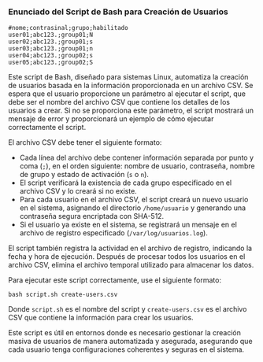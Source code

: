 ### **Enunciado del Script de Bash para Creación de Usuarios**

```csv
#nome;contrasinal;grupo;habilitado
user01;abc123.;group01;N
user02;abc123.;group01;s
user03;abc123.;group01;n
user04;abc123.;group02;s
user05;abc123.;group02;S
```

Este script de Bash, diseñado para sistemas Linux, automatiza la creación de usuarios basada en la información proporcionada en un archivo CSV. Se espera que el usuario proporcione un parámetro al ejecutar el script, que debe ser el nombre del archivo CSV que contiene los detalles de los usuarios a crear. Si no se proporciona este parámetro, el script mostrará un mensaje de error y proporcionará un ejemplo de cómo ejecutar correctamente el script.

El archivo CSV debe tener el siguiente formato:
- Cada línea del archivo debe contener información separada por punto y coma (`;`), en el orden siguiente: nombre de usuario, contraseña, nombre de grupo y estado de activación (`s` o `n`).
- El script verificará la existencia de cada grupo especificado en el archivo CSV y lo creará si no existe.
- Para cada usuario en el archivo CSV, el script creará un nuevo usuario en el sistema, asignando el directorio `/home/usuario` y generando una contraseña segura encriptada con SHA-512.
- Si el usuario ya existe en el sistema, se registrará un mensaje en el archivo de registro especificado (`/var/log/usuarios.log`).

El script también registra la actividad en el archivo de registro, indicando la fecha y hora de ejecución. Después de procesar todos los usuarios en el archivo CSV, elimina el archivo temporal utilizado para almacenar los datos.

Para ejecutar este script correctamente, use el siguiente formato:
```
bash script.sh create-users.csv
```
Donde `script.sh` es el nombre del script y `create-users.csv` es el archivo CSV que contiene la información para crear los usuarios.

Este script es útil en entornos donde es necesario gestionar la creación masiva de usuarios de manera automatizada y asegurada, asegurando que cada usuario tenga configuraciones coherentes y seguras en el sistema.
